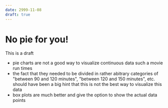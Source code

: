 ```yaml
---
date: 2999-11-08
draft: true
---
```


# No pie for you!

This is a draft

<!-- more -->

- pie charts are not a good way to visualize continuous data such a movie run times
- the fact that they needed to be divided in rather abitrary categories of "between 90 and 120 minutes",
  "between 120 and 150 minutes", etc. should have been a big hint that this is not the
  best way to visualize this data
- box plots are much better and give the option to show the actual data points

